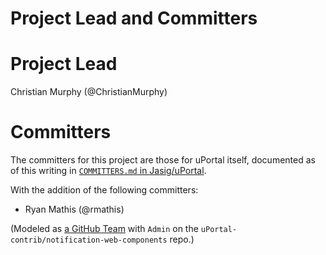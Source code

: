 # Project Lead and Committers

# Project Lead

Christian Murphy (@ChristianMurphy)

# Committers

The committers for this project are those for uPortal itself, documented as of this writing in [`COMMITTERS.md` in Jasig/uPortal](https://github.com/Jasig/uPortal/blob/master/docs/COMMITTERS.md).

With the addition of the following committers:

-   Ryan Mathis (@rmathis)

(Modeled as [a GitHub Team][notification-web-components-committers] with `Admin` on the `uPortal-contrib/notification-web-components` repo.)

[notification-web-components-committers]: https://github.com/orgs/uPortal-contrib/teams/notification-web-components-committers

